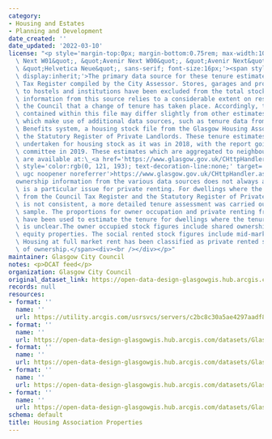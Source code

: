 ```yaml
---
category:
- Housing and Estates
- Planning and Development
date_created: ''
date_updated: '2022-03-10'
license: "<p style='margin-top:0px; margin-bottom:0.75rem; max-width:100%; font-family:&quot;Avenir\
  \ Next W01&quot;, &quot;Avenir Next W00&quot;, &quot;Avenir Next&quot;, Avenir,\
  \ &quot;Helvetica Neue&quot;, sans-serif; font-size:16px;'><span style='max-width:100%;\
  \ display:inherit;'>The primary data source for these tenure estimates is the Council\
  \ Tax Register compiled by the City Assessor. Stores, garages and properties relating\
  \ to hostels and institutions have been excluded from the total stock count. Ownership\
  \ information from this source relies to a considerable extent on residents notifying\
  \ the Council that a change of tenure has taken place. Accordingly, the figures\
  \ contained within this file may differ slightly from other estimates available\
  \ which make use of additional data sources, such as tenure data from the Housing\
  \ Benefits system, a housing stock file from the Glasgow Housing Association and\
  \ the Statutory Register of Private Landlords. These tenure estimates were last\
  \ undertaken for housing stock as it was in 2018, with the report going to Council\
  \ committee in 2019. These estimates which are aggregated to neighbourhood level\
  \ are available at:\_<a href='https://www.glasgow.gov.uk/CHttpHandler.ashx?id=46229&amp;p=0The'\
  \ style='color:rgb(0, 121, 193); text-decoration-line:none;' target='_blank' rel='nofollow\
  \ ugc noopener noreferrer'>https://www.glasgow.gov.uk/CHttpHandler.ashx?id=46229&amp;p=0The</a>\_\
  ownership information from the various data sources does not always agree. This\
  \ is a particular issue for private renting. For dwellings where the available evidence\
  \ from the Council Tax Register and the Statutory Register of Private Landlords\
  \ is not consistent, a more detailed tenure assessment was carried out, using a\
  \ sample. The proportions for owner occupation and private renting from the sample\
  \ have been used to estimate the tenure for dwellings where the tenure position\
  \ is unclear.The owner occupied stock figures include shared ownership and shared\
  \ equity properties. The social rented stock figures include mid-market rent housing.\
  \ Housing at full market rent has been classified as private rented stock, irrespective\
  \ of ownership.</span><div><br /></div></p>"
maintainer: Glasgow City Council
notes: <p>DCAT feed</p>
organization: Glasgow City Council
original_dataset_link: https://open-data-design-glasgowgis.hub.arcgis.com/maps/GlasgowGIS::housing-association-properties
records: null
resources:
- format: ''
  name: ''
  url: https://utility.arcgis.com/usrsvcs/servers/c2bc8c30a5ae4297aadf8933c45532d8/rest/services/OPEN_DATA/Housning_Association_Properties/MapServer/0
- format: ''
  name: ''
  url: https://open-data-design-glasgowgis.hub.arcgis.com/datasets/GlasgowGIS::housing-association-properties.geojson?outSR=%7B%22latestWkid%22%3A3857%2C%22wkid%22%3A102100%7D
- format: ''
  name: ''
  url: https://open-data-design-glasgowgis.hub.arcgis.com/datasets/GlasgowGIS::housing-association-properties.csv?outSR=%7B%22latestWkid%22%3A3857%2C%22wkid%22%3A102100%7D
- format: ''
  name: ''
  url: https://open-data-design-glasgowgis.hub.arcgis.com/datasets/GlasgowGIS::housing-association-properties.kml?outSR=%7B%22latestWkid%22%3A3857%2C%22wkid%22%3A102100%7D
- format: ''
  name: ''
  url: https://open-data-design-glasgowgis.hub.arcgis.com/datasets/GlasgowGIS::housing-association-properties.zip?outSR=%7B%22latestWkid%22%3A3857%2C%22wkid%22%3A102100%7D
schema: default
title: Housing Association Properties
---
```

